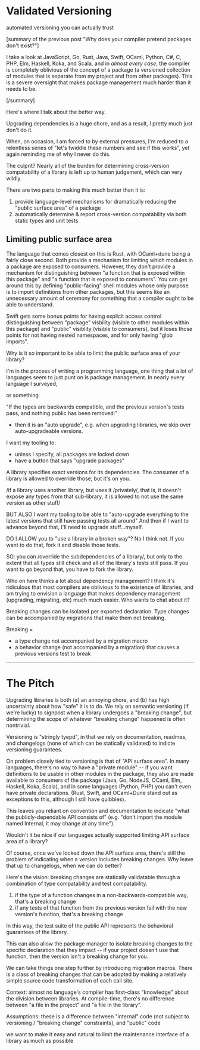 # Validated Versioning
automated versioning you can actually trust

[summary of the previous post "Why does your compiler pretend packages don't exist?"]

I take a look at JavaScript, Go, Rust, Java, Swift, OCaml, Python, C#, C, PHP, Elm, Haskell, Koka, and Scala, and in *almost every case*, the compiler is completely oblivious of the concept of a package (a versioned collection of modules that is separate from my project and from other packages). This is a severe oversight that makes package management much harder than it needs to be.

[/summary]

Here's where I talk about the better way.

Upgrading dependencies is a huge chore, and as a result, I pretty much just don't do it.

When, on occasion, I am forced to by external pressures, I'm reduced to a relentless series of "let's twiddle these numbers and see if this works", yet again reminding me of why I never do this.

The culprit? Nearly all of the burden for determining cross-version compatability of a library is left up to human judgement, which can very wildly.

There are two parts to making this much better than it is:

1) provide language-level mechanisms for dramatically reducing the "public surface area" of a package
2) automatically determine & report cross-version compatability via both static types and unit tests

## Limiting public surface area

The language that comes closest on this is Rust, with OCaml+dune being a fairly close second. Both provide a mechanism for limiting which modules in a package are exposed to consumers. However, they don't provide a mechanism for distinguishing between "a function that is exposed within this package" and "a function that is exposed to consumers". You can get around this by defining "public-facing" shell modules whose only purpose is to import definitions from other packages, but this seems like an unnecessary amount of ceremony for something that a compiler ought to be able to understand.

Swift gets some bonus points for having explicit access control distinguishing between "package" visbility (visible to other modules within this package) and "public" visiblity (visible to consumers), but it loses those points for not having nested namespaces, and for only having "glob imports".

Why is it so important to be able to limit the public surface area of your library?



I'm in the process of writing a programming language, one thing that a lot of languages seem to just punt on is package management. In nearly every language I surveyed,

or something

"If the types are backwards compatible,
 and the previous version's tests pass,
 and nothing public has been removed:"
 - then it is an "auto upgrade", e.g.
   when upgrading libraries, we skip over
   auto-upgradeable versions.

I want my tooling to:
- unless I specify, all packages are locked down
- have a button that says "upgrade packages"

A library specifies exact versions for its dependencies.
The consumer of a library is allowed to override those,
but it's on you.

/if a library uses another library, but uses it /privately/, that is,
 it doesn't expose any types from that sub-library, it is allowed to
 not use the same version as other stuff/

BUT ALSO
I want my tooling to be able to "auto-upgrade everything to the latest
versions that still have passing tests all around"
And then if I want to advance beyond that, I'll need to upgrade
stuff...myself.

DO I ALLOW you to "use a library in a broken way"? No I think not.
If you want to do that, fork it and disable those tests.

SO: you can /override the subdependencies of a library/, but only to
the extent that all types still check and all of the library's tests
still pass.
If you want to go beyond that, you have to fork the library.





Who on here thinks a lot about dependency management? I think it's ridiculous that most compilers are oblivious to the existence of libraries, and am trying to envision a language that makes dependency management (upgrading, migrating, etc) much much easier. Who wants to chat about it?


Breaking changes can be isolated per exported declaration.
Type changes can be accompanied by migrations that make them not breaking.

Breaking =
- a type change not accompanied by a migration macro
- a behavior change (not accompanied by a migration) that causes a previous versions test to break

----

# The Pitch

Upgrading libraries is both (a) an annoying chore, and (b) has high uncertainty about how "safe" it is to do.
We rely on semantic versioning (if we're lucky) to signpost when a library undergoes a "breaking change", but determining the scope of whatever "breaking change" happened is often nontrivial.

Versioning is "stringly tyepd", in that we rely on documentation, readmes, and changelogs (none of which can be statically validated) to indicte versioning guarantees.

On problem closely tied to versioning is that of "API surface area". In many languages, there's no way to have a "private module" -- if you want definitions to be usable in other modules in the package, they also are made available to consumers of the package (Java, Go, NodeJS, OCaml, Elm, Haskell, Koka, Scala), and in some languages (Python, PHP) you can't even have private declarations. (Rust, Swift, and OCaml+Dune stand out as exceptions to this, although I still have quibbles).

This leaves you reliant on convention and documentation to indicate "what the publicly-dependable API consists of" (e.g. "don't import the module named Internal, it may change at any time").

Wouldn't it be nice if our languages actually supported limiting API surface area of a library?

Of course, once we've locked down the API surface area, there's still the problem of indicating when a version includes breaking changes. Why leave that up to changelogs, when we can do better?

Here's the vision: breaking changes are statically validatable through a combination of type compatability and test compatability.

1. if the type of a function changes in a non-backwards-compatible way, that's a breaking change
2. if any tests of that function from the previous version fail with the new version's function, that's a breaking change

In this way, the test suite of the public API represents the behavioral guarantees of the library.

This can also allow the package manager to isolate breaking changes to the specific declaration that they impact -- if your project doesn't use that function, then the version isn't a breaking change for you.

We can take things one step further by introducing migration macros. There is a class of breaking changes that can be adopted by making a relatively simple source code transformation of each call site.







Context:
almost no language's compiler has first-class "knowledge" about the division between libraries. At compile-time, there's no difference between "a file in the project" and "a file in the library".

Assumptions:
these is a difference between "internal" code (not subject to versioning / "breaking change" constraints), and "public" code

we want to make it easy and natural to limit the maintenance interface of a library as much as possible
